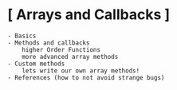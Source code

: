 # [ Arrays and Callbacks ] 
    - Basics
    - Methods and callbacks
        higher Order Functions
        more advanced array methods
    - Custom methods
        lets write our own array methods!
    - References (how to not avoid strange bugs)